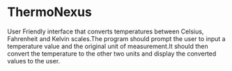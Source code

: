# ThermoNexus
User Friendly interface that converts temperatures between Celsius, Fahrenheit and Kelvin scales.The program should prompt the user to input a temperature value and the original unit of measurement.It should then convert the temperature to the other two units and display the converted values to the user. 
